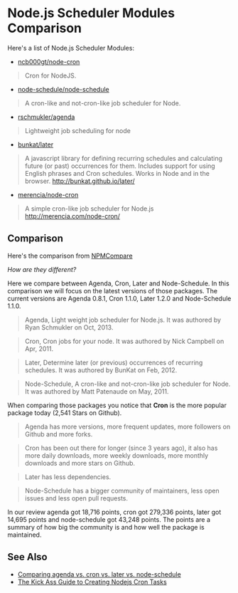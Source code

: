 # Node.js Scheduler Modules Comparison


Here's a list of Node.js Scheduler Modules:

- [ncb000gt/node-cron](https://github.com/ncb000gt/node-cron)
> Cron for NodeJS.

- [node-schedule/node-schedule](https://github.com/node-schedule/node-schedule)
> A cron-like and not-cron-like job scheduler for Node.

- [rschmukler/agenda](https://github.com/rschmukler/agenda)
> Lightweight job scheduling for node

- [bunkat/later](https://github.com/bunkat/later)
> A javascript library for defining recurring schedules and calculating future (or past) occurrences for them. Includes support for using English phrases and Cron schedules. Works in Node and in the browser. http://bunkat.github.io/later/

- [merencia/node-cron](https://github.com/merencia/node-cron)
> A simple cron-like job scheduler for Node.js http://merencia.com/node-cron/


## Comparison

Here's the comparison from [NPMCompare](NPMCompare.com)

*How are they different?*

Here we compare between Agenda, Cron, Later and Node-Schedule. In this comparison we will focus on the latest versions of those packages. The current versions are Agenda 0.8.1, Cron 1.1.0, Later 1.2.0 and Node-Schedule 1.1.0.

> Agenda, Light weight job scheduler for Node.js. It was authored by Ryan Schmukler on Oct, 2013.

> Cron, Cron jobs for your node. It was authored by Nick Campbell on Apr, 2011.

> Later, Determine later (or previous) occurrences of recurring schedules. It was authored by BunKat on Feb, 2012.

> Node-Schedule, A cron-like and not-cron-like job scheduler for Node. It was authored by Matt Patenaude on May, 2011.

When comparing those packages you notice that **Cron** is the more popular package today (2,541 Stars on Github).

> Agenda has more versions, more frequent updates, more followers on Github and more forks.

> Cron has been out there for longer (since 3 years ago), it also has more daily downloads, more weekly downloads, more monthly downloads and more stars on Github.

> Later has less dependencies.

> Node-Schedule has a bigger community of maintainers, less open issues and less open pull requests.

In our review agenda got 18,716 points, cron got 279,336 points, later got 14,695 points and node-schedule got 43,248 points. The points are a summary of how big the community is and how well the package is maintained.



## See Also

- [Comparing agenda vs. cron vs. later vs. node-schedule](https://npmcompare.com/compare/agenda,cron,later,node-schedule)
- [The Kick Ass Guide to Creating Nodejs Cron Tasks](http://handyjs.org/article/the-kick-ass-guide-to-creating-nodejs-cron-tasks)
